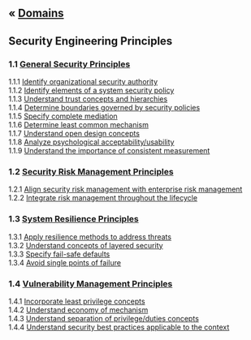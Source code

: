 &laquo; [Domains](../index.md)
---
## Security Engineering Principles

### 1.1 [General Security Principles](task-1.1.md)
1.1.1  [Identify organizational security authority][111]  
1.1.2  [Identify elements of a system security policy][112]  
1.1.3 [Understand trust concepts and hierarchies][113]  
1.1.4 [Determine boundaries governed by security policies][114]  
1.1.5 [Specify complete mediation][115]  
1.1.6 [Determine least common mechanism][116]  
1.1.7 [Understand open design concepts][117]  
1.1.8 [Analyze psychological acceptability/usability][118]  
1.1.9 [Understand the importance of consistent measurement][119]  

### 1.2 [Security Risk Management Principles](task-1.2.md)
1.2.1  [Align security risk management with enterprise risk management][121]  
1.2.2  [Integrate risk management throughout the lifecycle][122]

### 1.3 [System Resilience Principles](task-1.3.md)
1.3.1  [Apply resilience methods to address threats][131]  
1.3.2  [Understand concepts of layered security][132]  
1.3.3  [Specify fail-safe defaults][133]  
1.3.4  [Avoid single points of failure][134]  

### 1.4 [Vulnerability Management Principles](task-1.4.md)
1.4.1  [Incorporate least privilege concepts][141]  
1.4.2  [Understand economy of mechanism][142]  
1.4.3  [Understand separation of privilege/duties concepts][143]  
1.4.4  [Understand security best practices applicable to the context][144]  

[111]: task-1.1.md#111-identify-organizational-security-authority
[112]: task-1.1.md#112-identify-elements-of-a-system-security-policy
[113]: task-1.1.md#113-understand-trust-concepts-and-hierarchies
[114]: task-1.1.md#114-determine-boundaries-governed-by-security-policies
[115]: task-1.1.md#115-specify-complete-mediation
[116]: task-1.1.md#116-determine-least-common-mechanism
[117]: task-1.1.md#117-understand-open-design-concepts
[118]: task-1.1.md#118-analyze-psychological-acceptabilityusability
[119]: task-1.1.md#119-understand-the-importance-of-consistent-measurement
[121]: task-1.2.md#121-align-security-risk-management-with-enterprise-risk-management
[122]: task-1.2.md#122-integrate-risk-management-throughout-the-lifecycle
[131]: task-1.3.md#131-apply-resilience-methods-to-address-threats
[132]: task-1.3.md#132-understand-concepts-of-layered-security
[133]: task-1.3.md#133-specify-fail-safe-defaults
[134]: task-1.3.md#134-avoid-single-points-of-failure
[141]: task-1.4.md#141-incorporate-least-privilege-concepts
[142]: task-1.4.md#142-understand-economy-of-mechanism
[143]: task-1.4.md#143-understand-separation-of-privilegeduties-concepts
[144]: task-1.4.md#144-understand-security-best-practices-applicable-to-the-context
<!--stackedit_data:
eyJoaXN0b3J5IjpbLTY1NzU4NzIzNSwtOTg0MTA0OTkwLC02NT
c1ODcyMzUsMzIxMTI1MDQ5LDM3NjI4NTI4Nyw4NTI3NDk2MTgs
MTAyMDE1NzMwNSwtMTgwNDg4ODYxOSwyMzM1NjkyMCwtMTgxNj
UxODIyNCwxNTYyODMzMDQ5LC0xNjcyMDE4MTA4LDExNzgwMDQ3
NTQsLTE4MTY1MTgyMjQsLTk2ODkwMjQ4MiwxNTI3NDQ1MzkzLD
E1Mjc0NDUzOTMsMTc2MjQ0OTExMV19
-->